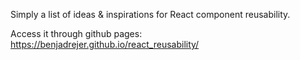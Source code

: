 Simply a list of ideas & inspirations for React component reusability.

Access it through github pages:
https://benjadrejer.github.io/react_reusability/